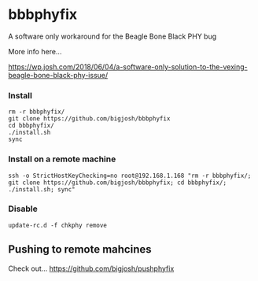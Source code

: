 # bbbphyfix
A software only workaround for the Beagle Bone Black PHY bug 

More info here...

https://wp.josh.com/2018/06/04/a-software-only-solution-to-the-vexing-beagle-bone-black-phy-issue/

### Install

    rm -r bbbphyfix/
    git clone https://github.com/bigjosh/bbbphyfix
    cd bbbphyfix/
    ./install.sh
    sync
    
### Install on a remote machine

    ssh -o StrictHostKeyChecking=no root@192.168.1.168 "rm -r bbbphyfix/; git clone https://github.com/bigjosh/bbbphyfix; cd bbbphyfix/; ./install.sh; sync"
    
### Disable
    
    update-rc.d -f chkphy remove

## Pushing to remote mahcines

Check out...
https://github.com/bigjosh/pushphyfix
